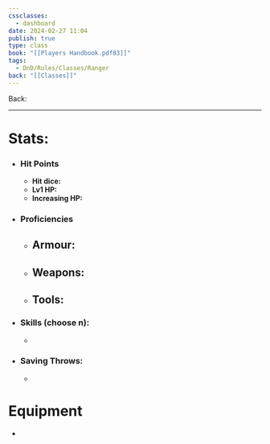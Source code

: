 ```yaml
---
cssclasses:
  - dashboard
date: 2024-02-27 11:04
publish: true
type: class
book: "[[Players Handbook.pdf83]]"
tags:
  - DnD/Rules/Classes/Ranger
back: "[[Classes]]"
---
```

Back: 

---
# Stats:
- ### Hit Points
	- **Hit dice:** 
	- **Lv1 HP:**  
	- **Increasing HP:** 
- ### Proficiencies
	- **Armour:** 
		- 
	- **Weapons:** 
		- 
	- **Tools:** 
		- 
- ### Skills (choose n):
	- 
- ### Saving Throws:
	- 
# Equipment
- 